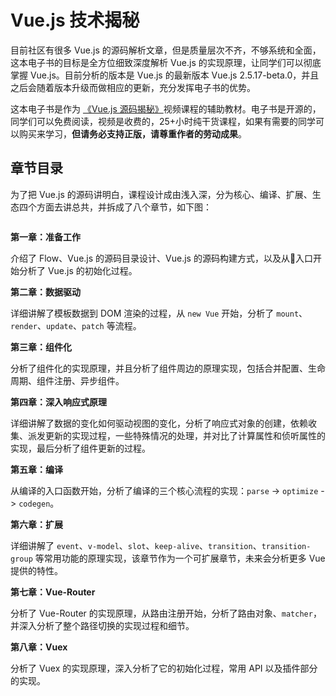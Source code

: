 # Vue.js 技术揭秘

目前社区有很多 Vue.js 的源码解析文章，但是质量层次不齐，不够系统和全面，这本电子书的目标是全方位细致深度解析 Vue.js 的实现原理，让同学们可以彻底掌握 Vue.js。目前分析的版本是 Vue.js 的最新版本 Vue.js 2.5.17-beta.0，并且之后会随着版本升级而做相应的更新，充分发挥电子书的优势。

这本电子书是作为 [《Vue.js 源码揭秘》](http://coding.imooc.com/class/228.html)视频课程的辅助教材。电子书是开源的，同学们可以免费阅读，视频是收费的，25+小时纯干货课程，如果有需要的同学可以购买来学习，**但请务必支持正版，请尊重作者的劳动成果**。

## 章节目录

为了把 Vue.js 的源码讲明白，课程设计成由浅入深，分为核心、编译、扩展、生态四个方面去讲总共，并拆成了八个章节，如下图：

<img :src="$withBase('/assets/mind.png')">

**第一章：准备工作**

介绍了 Flow、Vue.js 的源码目录设计、Vue.js 的源码构建方式，以及从入口开始分析了 Vue.js 的初始化过程。

**第二章：数据驱动**

详细讲解了模板数据到 DOM 渲染的过程，从 `new Vue` 开始，分析了 `mount`、`render`、`update`、`patch` 等流程。

**第三章：组件化**

分析了组件化的实现原理，并且分析了组件周边的原理实现，包括合并配置、生命周期、组件注册、异步组件。

**第四章：深入响应式原理**

详细讲解了数据的变化如何驱动视图的变化，分析了响应式对象的创建，依赖收集、派发更新的实现过程，一些特殊情况的处理，并对比了计算属性和侦听属性的实现，最后分析了组件更新的过程。

**第五章：编译**

从编译的入口函数开始，分析了编译的三个核心流程的实现：`parse` -> `optimize` -> `codegen`。

**第六章：扩展**

详细讲解了 `event`、`v-model`、`slot`、`keep-alive`、`transition`、`transition-group` 等常用功能的原理实现，该章节作为一个可扩展章节，未来会分析更多 Vue 提供的特性。

**第七章：Vue-Router**

分析了 Vue-Router 的实现原理，从路由注册开始，分析了路由对象、`matcher`，并深入分析了整个路径切换的实现过程和细节。

**第八章：Vuex**

分析了 Vuex 的实现原理，深入分析了它的初始化过程，常用 API 以及插件部分的实现。


